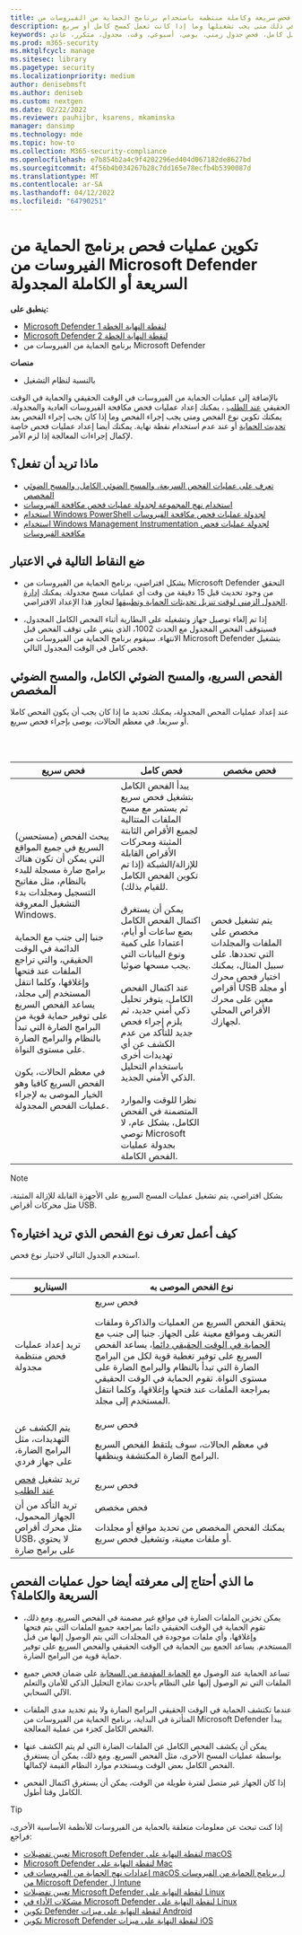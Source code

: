 ```yaml
---
title: جدولة عمليات فحص سريعة وكاملة منتظمة باستخدام برنامج الحماية من الفيروسات من Microsoft Defender
description: إعداد عمليات الفحص المتكررة (المجدولة)، بما في ذلك متى يجب تشغيلها وما إذا كانت تعمل كمسح كامل أو سريع
keywords: فحص سريع، فحص كامل، سريع مقابل كامل، فحص جدول زمني، يومي، أسبوعي، وقت، مجدول، متكرر، عادي
ms.prod: m365-security
ms.mktglfcycl: manage
ms.sitesec: library
ms.pagetype: security
ms.localizationpriority: medium
author: denisebmsft
ms.author: deniseb
ms.custom: nextgen
ms.date: 02/22/2022
ms.reviewer: pauhijbr, ksarens, mkaminska
manager: dansimp
ms.technology: mde
ms.topic: how-to
ms.collection: M365-security-compliance
ms.openlocfilehash: e7b854b2a4c9f4202296ed404d067182de8627bd
ms.sourcegitcommit: 4f56b4b034267b28c7dd165e78ecfb4b5390087d
ms.translationtype: MT
ms.contentlocale: ar-SA
ms.lasthandoff: 04/12/2022
ms.locfileid: "64790251"
---
```

# <a name="configure-scheduled-quick-or-full-microsoft-defender-antivirus-scans"></a>تكوين عمليات فحص برنامج الحماية من الفيروسات من Microsoft Defender السريعة أو الكاملة المجدولة

**ينطبق على:**
- [Microsoft Defender لنقطة النهاية الخطة 1](https://go.microsoft.com/fwlink/?linkid=2154037)
- [Microsoft Defender لنقطة النهاية الخطة 2](https://go.microsoft.com/fwlink/?linkid=2154037)
- برنامج الحماية من الفيروسات من Microsoft Defender

**منصات**
- بالنسبة لنظام التشغيل

بالإضافة إلى عمليات الحماية من الفيروسات في الوقت الحقيقي والحماية في الوقت الحقيقي [عند الطلب](run-scan-microsoft-defender-antivirus.md) ، يمكنك إعداد عمليات فحص مكافحة الفيروسات العادية والمجدولة. يمكنك تكوين نوع الفحص ومتى يجب إجراء الفحص وما إذا كان يجب إجراء الفحص بعد [تحديث الحماية](manage-protection-updates-microsoft-defender-antivirus.md) أو عند عدم استخدام نقطة نهاية. يمكنك أيضا إعداد عمليات فحص خاصة لإكمال إجراءات المعالجة إذا لزم الأمر.

## <a name="what-do-you-want-to-do"></a>ماذا تريد أن تفعل؟

- [تعرف على عمليات الفحص السريعة، والمسح الضوئي الكامل، والمسح الضوئي المخصص](#quick-scan-full-scan-and-custom-scan)
- [استخدام نهج المجموعة لجدولة عمليات فحص مكافحة الفيروسات](schedule-antivirus-scans-group-policy.md)
- [استخدام Windows PowerShell لجدولة عمليات فحص مكافحة الفيروسات](schedule-antivirus-scans-powershell.md)
- [استخدام Windows Management Instrumentation لجدولة عمليات فحص مكافحة الفيروسات](schedule-antivirus-scans-wmi.md)

## <a name="keep-the-following-points-in-mind"></a>ضع النقاط التالية في الاعتبار

- بشكل افتراضي، برنامج الحماية من الفيروسات من Microsoft Defender التحقق من وجود تحديث قبل 15 دقيقة من وقت أي عمليات مسح مجدولة. يمكنك [إدارة الجدول الزمني لوقت تنزيل تحديثات الحماية وتطبيقها](manage-protection-update-schedule-microsoft-defender-antivirus.md) لتجاوز هذا الإعداد الافتراضي.

- إذا تم إلغاء توصيل جهاز وتشغيله على البطارية أثناء الفحص الكامل المجدول، فسيتوقف الفحص المجدول مع الحدث 1002، الذي ينص على توقف الفحص قبل الانتهاء. سيقوم برنامج الحماية من الفيروسات من Microsoft Defender بتشغيل فحص كامل في الوقت المجدول التالي.

## <a name="quick-scan-full-scan-and-custom-scan"></a>الفحص السريع، والمسح الضوئي الكامل، والمسح الضوئي المخصص

عند إعداد عمليات الفحص المجدولة، يمكنك تحديد ما إذا كان يجب أن يكون الفحص كاملا أو سريعا. في معظم الحالات، يوصى بإجراء فحص سريع.

<br/><br/>

|فحص سريع|فحص كامل|فحص مخصص|
|---|---|---|
|(مستحسن) يبحث الفحص السريع في جميع المواقع التي يمكن أن تكون هناك برامج ضارة مسجلة للبدء بالنظام، مثل مفاتيح التسجيل ومجلدات بدء التشغيل المعروفة Windows. <br/><br/>جنبا إلى جنب مع الحماية الدائمة في الوقت الحقيقي، والتي تراجع الملفات عند فتحها وإغلاقها، وكلما انتقل المستخدم إلى مجلد، يساعد الفحص السريع على توفير حماية قوية من البرامج الضارة التي تبدأ بالنظام والبرامج الضارة على مستوى النواة.<br/><br/>في معظم الحالات، يكون الفحص السريع كافيا وهو الخيار الموصى به لإجراء عمليات الفحص المجدولة.|يبدأ الفحص الكامل بتشغيل فحص سريع ثم يستمر مع مسح الملفات المتتالية لجميع الأقراص الثابتة المثبتة ومحركات الأقراص القابلة للإزالة/الشبكة (إذا تم تكوين الفحص الكامل للقيام بذلك).<br/><br/>يمكن أن يستغرق اكتمال الفحص الكامل بضع ساعات أو أيام، اعتمادا على كمية ونوع البيانات التي يجب مسحها ضوئيا.<br/><br/>عند اكتمال الفحص الكامل، يتوفر تحليل ذكي أمني جديد، ثم يلزم إجراء فحص جديد للتأكد من عدم الكشف عن أي تهديدات أخرى باستخدام التحليل الذكي الأمني الجديد.<br/><br/>نظرا للوقت والموارد المتضمنة في الفحص الكامل، بشكل عام، لا توصي Microsoft بجدولة عمليات الفحص الكاملة.|يتم تشغيل فحص مخصص على الملفات والمجلدات التي تحددها. على سبيل المثال، يمكنك اختيار فحص محرك أقراص USB أو مجلد معين على محرك الأقراص المحلي لجهازك.|

> [!NOTE]
> بشكل افتراضي، يتم تشغيل عمليات المسح السريع على الأجهزة القابلة للإزالة المثبتة، مثل محركات أقراص USB.

## <a name="how-do-i-know-which-scan-type-to-choose"></a>كيف أعمل تعرف نوع الفحص الذي تريد اختياره؟

استخدم الجدول التالي لاختيار نوع فحص.
<br/><br/>

|السيناريو|نوع الفحص الموصى به|
|---|---|
|تريد إعداد عمليات فحص منتظمة مجدولة|فحص سريع <p> يتحقق الفحص السريع من العمليات والذاكرة وملفات التعريف ومواقع معينة على الجهاز. جنبا إلى جنب مع [الحماية في الوقت الحقيقي دائما](configure-real-time-protection-microsoft-defender-antivirus.md)، يساعد الفحص السريع على توفير تغطية قوية لكل من البرامج الضارة التي تبدأ بالنظام والبرامج الضارة على مستوى النواة. تقوم الحماية في الوقت الحقيقي بمراجعة الملفات عند فتحها وإغلاقها، وكلما انتقل المستخدم إلى مجلد.|
|يتم الكشف عن التهديدات، مثل البرامج الضارة، على جهاز فردي|فحص سريع <p> في معظم الحالات، سوف يلتقط الفحص السريع البرامج الضارة المكتشفة وينظفها.|
|تريد تشغيل [فحص عند الطلب](run-scan-microsoft-defender-antivirus.md)|فحص سريع|
|تريد التأكد من أن الجهاز المحمول، مثل محرك أقراص USB، لا يحتوي على برامج ضارة|فحص مخصص <p> يمكنك الفحص المخصص من تحديد مواقع أو مجلدات أو ملفات معينة، وتشغيل فحص سريع.|

## <a name="what-else-do-i-need-to-know-about-quick-and-full-scans"></a>ما الذي أحتاج إلى معرفته أيضا حول عمليات الفحص السريعة والكاملة؟

- يمكن تخزين الملفات الضارة في مواقع غير مضمنة في الفحص السريع. ومع ذلك، تقوم الحماية في الوقت الحقيقي دائما بمراجعة جميع الملفات التي يتم فتحها وإغلاقها، وأي ملفات موجودة في المجلدات التي يتم الوصول إليها من قبل المستخدم. يساعد الجمع بين الحماية في الوقت الحقيقي والفحص السريع على توفير حماية قوية من البرامج الضارة.

- تساعد الحماية عند الوصول مع [الحماية المقدمة من السحابة](cloud-protection-microsoft-defender-antivirus.md) على ضمان فحص جميع الملفات التي تم الوصول إليها على النظام بأحدث نماذج التحليل الذكي للأمان والتعلم الآلي السحابي.

- عندما تكتشف الحماية في الوقت الحقيقي البرامج الضارة ولا يتم تحديد مدى الملفات المتأثرة في البداية، برنامج الحماية من الفيروسات من Microsoft Defender يبدأ الفحص الكامل كجزء من عملية المعالجة.

- يمكن أن يكشف الفحص الكامل عن الملفات الضارة التي لم يتم الكشف عنها بواسطة عمليات المسح الأخرى، مثل الفحص السريع. ومع ذلك، يمكن أن يستغرق الفحص الكامل بعض الوقت ويستخدم موارد النظام القيمة لإكمالها.

- إذا كان الجهاز غير متصل لفترة طويلة من الوقت، يمكن أن يستغرق اكتمال الفحص الكامل وقتا أطول.

> [!TIP]
> إذا كنت تبحث عن معلومات متعلقة بالحماية من الفيروسات للأنظمة الأساسية الأخرى، فراجع:
> - [تعيين تفضيلات Microsoft Defender لنقطة النهاية على macOS](mac-preferences.md)
> - [Microsoft Defender لنقطة النهاية على Mac](microsoft-defender-endpoint-mac.md)
> - [إعدادات نهج الحماية من الفيروسات في macOS ل برنامج الحماية من الفيروسات من Microsoft Defender ل Intune](/mem/intune/protect/antivirus-microsoft-defender-settings-macos)
> - [تعيين تفضيلات Microsoft Defender لنقطة النهاية على Linux](linux-preferences.md)
> - [مشكلات الأداء في Microsoft Defender لنقطة النهاية على Linux](microsoft-defender-endpoint-linux.md)
> - [تكوين Defender لنقطة النهاية على ميزات Android](android-configure.md)
> - [تكوين Microsoft Defender لنقطة النهاية على ميزات iOS](ios-configure-features.md)